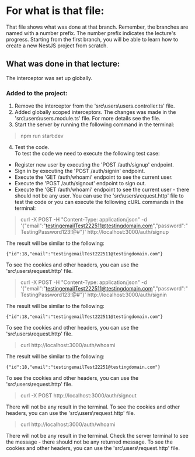 # For what is that file:  
That file shows what was done at that branch. Remember, the branches are named with a number prefix. The number prefix indicates the lecture's progress. Starting from the first branch, you will be able to learn how to create a new NestJS project from scratch.  

## What was done in that lecture:  
The interceptor was set up globally.

### Added to the project:  
1. Remove the interceptor from the 'src\users\users.controller.ts' file.
2. Added globally scoped interceptors. The changes was made in the 'src\users\users.module.ts' file. For more details see the file.
3. Start the server by running the following command in the terminal:
> npm run start:dev

4. Test the code.  
To test the code we need to execute the following test case:
- Register new user by executing the 'POST /auth/signup' endpoint.
- Sign in by executing the 'POST /auth/signin' endpoint.
- Execute the 'GET /auth/whoami' endpoint to see the current user.
- Execute the 'POST /auth/signout' endpoint to sign out.
- Execute the 'GET /auth/whoami' endpoint to see the current user - there should not be any user.
You can use the 'src\users\request.http' file to test the code or you can execute the following cURL commands in the terminal:
> curl -X POST -H "Content-Type: application/json" -d '{"email":"testingemailTest222511@testingdomain.com","password":"TestingPassword123!@#"}' http://localhost:3000/auth/signup

The result will be similar to the following:
```
{"id":18,"email":"testingemailTest222511@testingdomain.com"}
```
To see the cookies and other headers, you can use the 'src\users\request.http' file.

> curl -X POST -H "Content-Type: application/json" -d '{"email":"testingemailTest222511@testingdomain.com","password":"TestingPassword123!@#"}' http://localhost:3000/auth/signin

The result will be similar to the following:
```
{"id":18,"email":"testingemailTest222511@testingdomain.com"}
```
To see the cookies and other headers, you can use the 'src\users\request.http' file.

> curl http://localhost:3000/auth/whoami

The result will be similar to the following:
```
{"id":18,"email":"testingemailTest22251@testingdomain.com"}
```
To see the cookies and other headers, you can use the 'src\users\request.http' file.

> curl -X POST http://localhost:3000/auth/signout

There will not be any result in the terminal. To see the cookies and other headers, you can use the 'src\users\request.http' file.

> curl http://localhost:3000/auth/whoami

There will not be any result in the terminal. Check the server terminal to see the message - there should not be any returned message. To see the cookies and other headers, you can use the 'src\users\request.http' file.